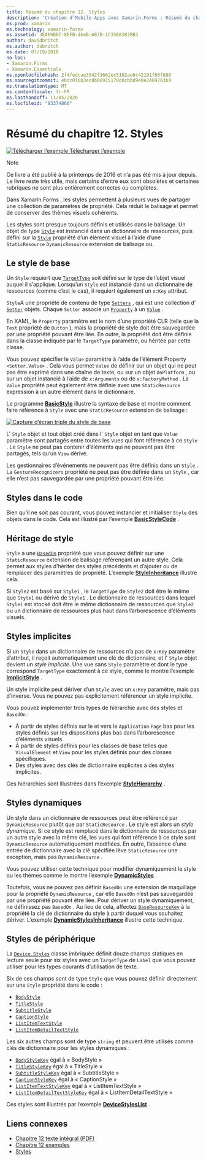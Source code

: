 ```yaml
---
title: Résumé du chapitre 12. Styles
description: 'Création d’Mobile Apps avec Xamarin.Forms : Résumé du chapitre 12. Styles'
ms.prod: xamarin
ms.technology: xamarin-forms
ms.assetid: 3EAE6BDC-8EFB-464B-A87B-1C35B8387BB3
author: davidbritch
ms.author: dabritch
ms.date: 07/19/2018
no-loc:
- Xamarin.Forms
- Xamarin.Essentials
ms.openlocfilehash: 2f4fedcae3942f1662ec5102ae6c42191f65f888
ms.sourcegitcommit: ebdc016b3ec0b06915170d0cbbd9e0e2469763b9
ms.translationtype: MT
ms.contentlocale: fr-FR
ms.lasthandoff: 11/05/2020
ms.locfileid: "93374860"
---
```

# <a name="summary-of-chapter-12-styles"></a>Résumé du chapitre 12. Styles

[![Télécharger l’exemple](~/media/shared/download.png) Télécharger l’exemple](https://github.com/xamarin/xamarin-forms-book-samples/tree/master/Chapter12)

> [!NOTE]
> Ce livre a été publié à la printemps de 2016 et n’a pas été mis à jour depuis. Le livre reste très utile, mais certains d’entre eux sont obsolètes et certaines rubriques ne sont plus entièrement correctes ou complètes.

Dans Xamarin.Forms , les styles permettent à plusieurs vues de partager une collection de paramètres de propriété. Cela réduit le balisage et permet de conserver des thèmes visuels cohérents.

Les styles sont presque toujours définis et utilisés dans le balisage. Un objet de type [`Style`](xref:Xamarin.Forms.Style) est instancié dans un dictionnaire de ressources, puis défini sur la [`Style`](xref:Xamarin.Forms.NavigableElement.Style) propriété d’un élément visuel à l’aide d’une `StaticResource` `DynamicResource` extension de balisage ou.

## <a name="the-basic-style"></a>Le style de base

Un `Style` requiert que  [`TargetType`](xref:Xamarin.Forms.Style.TargetType) soit défini sur le type de l’objet visuel auquel il s’applique. Lorsqu’un `Style` est instancié dans un dictionnaire de ressources (comme c’est le cas), il requiert également un `x:Key` attribut.

`Style`A une propriété de contenu de type [`Setters`](xref:Xamarin.Forms.Style.Setters) , qui est une collection d' [`Setter`](xref:Xamarin.Forms.Setter) objets. Chaque `Setter` associe un [`Property`](xref:Xamarin.Forms.Setter.Property) à un [`Value`](xref:Xamarin.Forms.Setter.Value) .

En XAML, le `Property` paramètre est le nom d’une propriété CLR (telle que la `Text` propriété de `Button` ), mais la propriété de style doit être sauvegardée par une propriété pouvant être liée. En outre, la propriété doit être définie dans la classe indiquée par le `TargetType` paramètre, ou héritée par cette classe.

Vous pouvez spécifier le `Value` paramètre à l’aide de l’élément Property `<Setter.Value>` . Cela vous permet `Value` de définir sur un objet qui ne peut pas être exprimé dans une chaîne de texte, ou sur un objet `OnPlatform` , ou sur un objet instancié à l’aide de `x:Arguments` ou de `x:FactoryMethod` . La `Value` propriété peut également être définie avec une `StaticResource` expression à un autre élément dans le dictionnaire.

Le programme [**BasicStyle**](https://github.com/xamarin/xamarin-forms-book-samples/tree/master/Chapter12/BasicStyle) illustre la syntaxe de base et montre comment faire référence à `Style` avec une `StaticResource` extension de balisage :

[![Capture d’écran triple du style de base](images/ch12fg01-small.png "Styles de base")](images/ch12fg01-large.png#lightbox "Styles de base")

L' `Style` objet et tout objet créé dans l' `Style` objet en tant que `Value` paramètre sont partagés entre toutes les vues qui font référence à ce `Style` . Le `Style` ne peut pas contenir d’éléments qui ne peuvent pas être partagés, tels qu’un `View` dérivé.

Les gestionnaires d’événements ne peuvent pas être définis dans un `Style` . La `GestureRecognizers` propriété ne peut pas être définie dans un `Style` , car elle n’est pas sauvegardée par une propriété pouvant être liée.

## <a name="styles-in-code"></a>Styles dans le code

Bien qu’il ne soit pas courant, vous pouvez instancier et initialiser `Style` des objets dans le code. Cela est illustré par l’exemple [**BasicStyleCode**](https://github.com/xamarin/xamarin-forms-book-samples/tree/master/Chapter12/BasicStyleCode) .

## <a name="style-inheritance"></a>Héritage de style

`Style` a une [`BasedOn`](xref:Xamarin.Forms.Style.BasedOn) propriété que vous pouvez définir sur une `StaticResource` extension de balisage référençant un autre style. Cela permet aux styles d’hériter des styles précédents et d’ajouter ou de remplacer des paramètres de propriété. L’exemple [**StyleInheritance**](https://github.com/xamarin/xamarin-forms-book-samples/tree/master/Chapter12/StyleInheritance) illustre cela.

Si `Style2` est basé sur `Style1` , le `TargetType` de `Style2` doit être le même que `Style1` ou dérivé de `Style1` . Le dictionnaire de ressources dans lequel `Style1` est stocké doit être le même dictionnaire de ressources que `Style2` ou un dictionnaire de ressources plus haut dans l’arborescence d’éléments visuels.

## <a name="implicit-styles"></a>Styles implicites

Si un `Style` dans un dictionnaire de ressources n’a pas de `x:Key` paramètre d’attribut, il reçoit automatiquement une clé de dictionnaire, et l' `Style` objet devient un *style implicite*. Une vue sans `Style` paramètre et dont le type correspond `TargetType` exactement à ce style, comme le montre l’exemple [**ImplicitStyle**](https://github.com/xamarin/xamarin-forms-book-samples/tree/master/Chapter12/ImplicitStyle) .

Un style implicite peut dériver d’un `Style` avec un `x:Key` paramètre, mais pas d’inverse. Vous ne pouvez pas explicitement référencer un style implicite.

Vous pouvez implémenter trois types de hiérarchie avec des styles et `BasedOn` :

- À partir de styles définis sur le et vers le `Application` `Page` bas pour les styles définis sur les dispositions plus bas dans l’arborescence d’éléments visuels.
- À partir de styles définis pour les classes de base telles que `VisualElement` et `View` pour les styles définis pour des classes spécifiques.
- Des styles avec des clés de dictionnaire explicites à des styles implicites.

Ces hiérarchies sont illustrées dans l’exemple [**StyleHierarchy**](https://github.com/xamarin/xamarin-forms-book-samples/tree/master/Chapter12/StyleHierarchy) .

## <a name="dynamic-styles"></a>Styles dynamiques

Un style dans un dictionnaire de ressources peut être référencé par `DynamicResource` plutôt que par `StaticResource` . Le style est alors un *style dynamique*. Si ce style est remplacé dans le dictionnaire de ressources par un autre style avec la même clé, les vues qui font référence à ce style sont `DynamicResource` automatiquement modifiées. En outre, l’absence d’une entrée de dictionnaire avec la clé spécifiée lève `StaticResource` une exception, mais pas `DynamicResource` .

Vous pouvez utiliser cette technique pour modifier dynamiquement le style ou les thèmes comme le montre l’exemple [**DynamicStyles**](https://github.com/xamarin/xamarin-forms-book-samples/tree/master/Chapter12/DynamicStyles) .

Toutefois, vous ne pouvez pas définir `BasedOn` une extension de maquillage pour la propriété `DynamicResource` , car elle `BasedOn` n’est pas sauvegardée par une propriété pouvant être liée. Pour dériver un style dynamiquement, ne définissez pas `BasedOn` . Au lieu de cela, affectez [`BaseResourceKey`](xref:Xamarin.Forms.Style.BaseResourceKey) à la propriété la clé de dictionnaire du style à partir duquel vous souhaitez dériver. L’exemple [**DynamicStylesInheritance**](https://github.com/xamarin/xamarin-forms-book-samples/tree/master/Chapter12/DynaStylesInh) illustre cette technique.

## <a name="device-styles"></a>Styles de périphérique

La [`Device.Styles`](xref:Xamarin.Forms.Device.Styles) classe imbriquée définit douze champs statiques en lecture seule pour six styles avec un `TargetType` de `Label` que vous pouvez utiliser pour les types courants d’utilisation de texte.

Six de ces champs sont de type `Style` que vous pouvez définir directement sur une `Style` propriété dans le code :

- [`BodyStyle`](xref:Xamarin.Forms.Device.Styles.BodyStyle)
- [`TitleStyle`](xref:Xamarin.Forms.Device.Styles.TitleStyle)
- [`SubtitleStyle`](xref:Xamarin.Forms.Device.Styles.SubtitleStyle)
- [`CaptionStyle`](xref:Xamarin.Forms.Device.Styles.CaptionStyle)
- [`ListItemTextStyle`](xref:Xamarin.Forms.Device.Styles.ListItemTextStyle)
- [`ListItemDetailTextStyle`](xref:Xamarin.Forms.Device.Styles.ListItemDetailTextStyle)

Les six autres champs sont de type `string` et peuvent être utilisés comme clés de dictionnaire pour les styles dynamiques :

- [`BodyStyleKey`](xref:Xamarin.Forms.Device.Styles.BodyStyleKey) égal à « BodyStyle »
- [`TitleStyleKey`](xref:Xamarin.Forms.Device.Styles.TitleStyleKey) égal à « TitleStyle »
- [`SubtitleStyleKey`](xref:Xamarin.Forms.Device.Styles.SubtitleStyleKey) égal à « SubtitleStyle »
- [`CaptionStyleKey`](xref:Xamarin.Forms.Device.Styles.CaptionStyleKey) égal à « CaptionStyle »
- [`ListItemTextStyleKey`](xref:Xamarin.Forms.Device.Styles.ListItemTextStyleKey) égal à « ListItemTextStyle »
- [`ListItemDetailTextStyleKey`](xref:Xamarin.Forms.Device.Styles.ListItemDetailTextStyleKey) égal à « ListItemDetailTextStyle »

Ces styles sont illustrés par l’exemple [**DeviceStylesList**](https://github.com/xamarin/xamarin-forms-book-samples/tree/master/Chapter12/DeviceStylesList) .

## <a name="related-links"></a>Liens connexes

- [Chapitre 12 texte intégral (PDF)](https://download.xamarin.com/developer/xamarin-forms-book/XamarinFormsBook-Ch12-Apr2016.pdf)
- [Chapitre 12 exemples](https://github.com/xamarin/xamarin-forms-book-samples/tree/master/Chapter12)
- [Styles](~/xamarin-forms/user-interface/styles/index.md)
